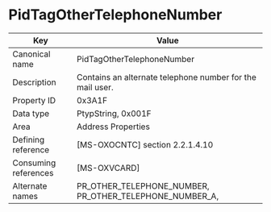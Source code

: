# PidTagOtherTelephoneNumber

| Key | Value |
|---|---|
| Canonical name | PidTagOtherTelephoneNumber |
| Description | Contains an alternate telephone number for the mail user. |
| Property ID | 0x3A1F |
| Data type | PtypString, 0x001F |
| Area | Address Properties |
| Defining reference | [MS-OXOCNTC] section 2.2.1.4.10 |
| Consuming references | [MS-OXVCARD] |
| Alternate names | PR_OTHER_TELEPHONE_NUMBER, PR_OTHER_TELEPHONE_NUMBER_A, |
